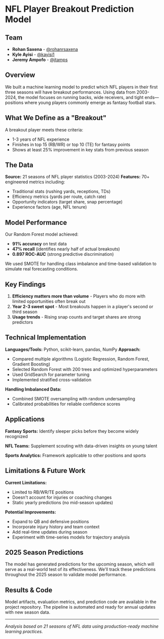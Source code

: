 # NFL Player Breakout Prediction Model

## Team
- **Rohan Saxena** - [@rohanrsaxena](https://github.com/rohanrsaxena) 
- **Kyle Ayisi** - [@kayisi1](https://github.com/kayisi1)
- **Jeremy Ampofo** - [@jtamps](https://github.com/jtamps)

## Overview

We built a machine learning model to predict which NFL players in their first three seasons will have breakout performances. Using data from 2003-2024, the model focuses on running backs, wide receivers, and tight ends—positions where young players commonly emerge as fantasy football stars.

## What We Define as a "Breakout"

A breakout player meets these criteria:
- 1-3 years of NFL experience
- Finishes in top 15 (RB/WR) or top 10 (TE) for fantasy points
- Shows at least 25% improvement in key stats from previous season

## The Data

**Source:** 21 seasons of NFL player statistics (2003-2024)
**Features:** 70+ engineered metrics including:
- Traditional stats (rushing yards, receptions, TDs)
- Efficiency metrics (yards per route, catch rate)
- Opportunity indicators (target share, snap percentage)
- Experience factors (age, NFL tenure)

## Model Performance

Our Random Forest model achieved:
- **91% accuracy** on test data
- **47% recall** (identifies nearly half of actual breakouts)
- **0.897 ROC-AUC** (strong predictive discrimination)

We used SMOTE for handling class imbalance and time-based validation to simulate real forecasting conditions.

## Key Findings

1. **Efficiency matters more than volume** - Players who do more with limited opportunities often break out
2. **Year 2-3 sweet spot** - Most breakouts happen in a player's second or third season
3. **Usage trends** - Rising snap counts and target shares are strong predictors

## Technical Implementation

**Languages/Tools:** Python, scikit-learn, pandas, NumPy
**Approach:** 
- Compared multiple algorithms (Logistic Regression, Random Forest, Gradient Boosting)
- Selected Random Forest with 200 trees and optimized hyperparameters
- Used GridSearch for parameter tuning
- Implemented stratified cross-validation

**Handling Imbalanced Data:**
- Combined SMOTE oversampling with random undersampling
- Calibrated probabilities for reliable confidence scores

## Applications

**Fantasy Sports:** Identify sleeper picks before they become widely recognized

**NFL Teams:** Supplement scouting with data-driven insights on young talent

**Sports Analytics:** Framework applicable to other positions and sports

## Limitations & Future Work

**Current Limitations:**
- Limited to RB/WR/TE positions
- Doesn't account for injuries or coaching changes
- Static yearly predictions (no mid-season updates)

**Potential Improvements:**
- Expand to QB and defensive positions
- Incorporate injury history and team context
- Add real-time updates during season
- Experiment with time-series models for trajectory analysis

## 2025 Season Predictions

The model has generated predictions for the upcoming season, which will serve as a real-world test of its effectiveness. We'll track these predictions throughout the 2025 season to validate model performance.

## Results & Code

Model artifacts, evaluation metrics, and prediction code are available in the project repository. The pipeline is automated and ready for annual updates with new season data.

---

*Analysis based on 21 seasons of NFL data using production-ready machine learning practices.*
